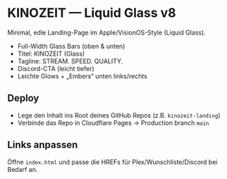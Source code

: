 # KINOZEIT — Liquid Glass v8

Minimal, edle Landing-Page im Apple/VisionOS-Style (Liquid Glass).  
- Full-Width Glass Bars (oben & unten)  
- Titel: KINOZEIT (Glass)  
- Tagline: STREAM. SPEED. QUALITY.  
- Discord-CTA (leicht tiefer)  
- Leichte Glows + „Embers“ unten links/rechts  

## Deploy
- Lege den Inhalt ins Root deines GitHub Repos (z.B. `kinozeit-landing`)
- Verbinde das Repo in Cloudflare Pages → Production branch `main`

## Links anpassen
Öffne `index.html` und passe die HREFs für Plex/Wunschliste/Discord bei Bedarf an.
